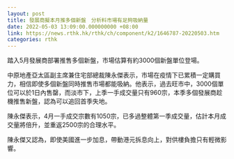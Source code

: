 ```yaml
---
layout: post
title: 發展商擬本月推多個新盤　分析料市場有足夠吸納量
date: 2022-05-03 13:09:00.000000000 +08:00
link: https://news.rthk.hk/rthk/ch/component/k2/1646787-20220503.htm
categories: rthk
---
```


踏入5月發展商部署推售多個新盤，市場估算有約3000個新盤單位登場。

中原地產亞太區副主席兼住宅部總裁陳永傑表示，市場在疫情下已累積一定購買力，相信即使多個新盤同時推售市場都能吸納。他表示，過去旺市中，3000個單位可以於1日內售罄，而淡市下，上季一手成交量只有960宗，本季多個發展商趁機推售新盤，認為可以追回首季失地。

陳永傑表示，4月一手成交宗數有1050宗，已多過整體第一季成交量，估計本月成交量將倍升，並重返2500宗的合理水平。

陳永傑又認為，即使美國進一步加息，帶動港元拆息向上，對供樓負擔只有輕微影響。
